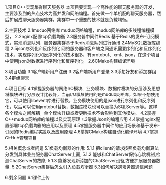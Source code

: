 1.项目C++实现集群聊天服务器
    本项目要实现一个高性能的聊天服务器的开发，主要涉及到的热点技术为高并发和网络编程。首先做一个单机版的聊天服务器，然后扩展成聊天服务器集群。集群中一个重要的技术就是负载均衡。

2.主要技术
    2.1muduo网络库
        muduo网络编程，muduo网络库的多线程编程模型，
    2.2nginx配置tcp负载均衡
    2.3服务器中间件Redis
        基于Redis的发布-订阅模式，实现消息队列，服务器集群基于Redis消息队列进行通讯
    2.4MySQL数据库编程
    2.5json序列化和反序列化
        网络服务器和客户端之间通讯需要序列化和反序列化技术，实现序列化和反序列化的技术很多，有protobuf、xml、json，在这个项目中使用json对数据进行序列化和反序列化。
    2.6CMake构建编译环境

3.项目功能
    3.1客户端新用户注册
    3.2客户端新用户登录
    3.3添加好友和添加群组
    3.4群组聊天

4.项目目标
    4.1掌握服务器的网络I/O模块、业务模块、数据库模块的分层涉及思想
        将模块进行分层设计比较好，当前I/O模块使用的是muduo网络库，如果不想使用它，可以使用libevent库进行替换，业务模块使用的是json进行序列化和反序列化，以后可以使用protobuf替换，数据库模块也可以替换为SQLServer等。这样各个模块之间解耦，单个模块升级或者更新技术不会影响到其他模块。
    4.2掌握C++muduo网络库的编程以及实现原理
    4.3掌握Json的编程应用
    4.4掌握nginx配置部署tcp负载均衡的应用以及原理
    4.5掌握服务器中间件的应用场景和基于发布-订阅的Redis编程实践以及应用原理
    4.6掌握CMake构建自动化编译环境
    4.7掌握GitHub管理项目

5.相关概念或者问题
    5.1负载均衡器的作用:
        5.1.1 把client的请求按照负载均衡算法分发到具体业务服务器ChatServer上面;
        5.1.2 能够和ChatServer保持心跳机制,检测ChatServer的故障;
        5.1.3 能够发现新添加的ChatServer设备,方便扩展服务器数量.
    5.2ChatServer集群后怎么引入负载均衡器
    5.3如何解决跨服务器通信问题

6.剩余问题
    6.1课件上传    
